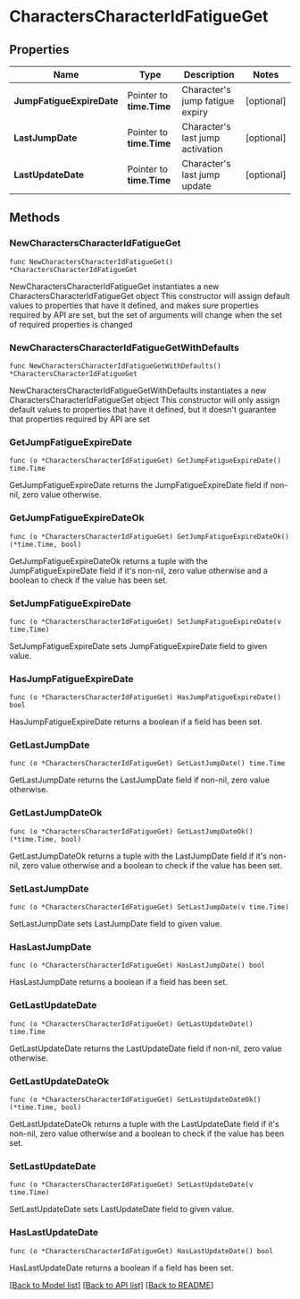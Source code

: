 # CharactersCharacterIdFatigueGet

## Properties

Name | Type | Description | Notes
------------ | ------------- | ------------- | -------------
**JumpFatigueExpireDate** | Pointer to **time.Time** | Character&#39;s jump fatigue expiry | [optional] 
**LastJumpDate** | Pointer to **time.Time** | Character&#39;s last jump activation | [optional] 
**LastUpdateDate** | Pointer to **time.Time** | Character&#39;s last jump update | [optional] 

## Methods

### NewCharactersCharacterIdFatigueGet

`func NewCharactersCharacterIdFatigueGet() *CharactersCharacterIdFatigueGet`

NewCharactersCharacterIdFatigueGet instantiates a new CharactersCharacterIdFatigueGet object
This constructor will assign default values to properties that have it defined,
and makes sure properties required by API are set, but the set of arguments
will change when the set of required properties is changed

### NewCharactersCharacterIdFatigueGetWithDefaults

`func NewCharactersCharacterIdFatigueGetWithDefaults() *CharactersCharacterIdFatigueGet`

NewCharactersCharacterIdFatigueGetWithDefaults instantiates a new CharactersCharacterIdFatigueGet object
This constructor will only assign default values to properties that have it defined,
but it doesn't guarantee that properties required by API are set

### GetJumpFatigueExpireDate

`func (o *CharactersCharacterIdFatigueGet) GetJumpFatigueExpireDate() time.Time`

GetJumpFatigueExpireDate returns the JumpFatigueExpireDate field if non-nil, zero value otherwise.

### GetJumpFatigueExpireDateOk

`func (o *CharactersCharacterIdFatigueGet) GetJumpFatigueExpireDateOk() (*time.Time, bool)`

GetJumpFatigueExpireDateOk returns a tuple with the JumpFatigueExpireDate field if it's non-nil, zero value otherwise
and a boolean to check if the value has been set.

### SetJumpFatigueExpireDate

`func (o *CharactersCharacterIdFatigueGet) SetJumpFatigueExpireDate(v time.Time)`

SetJumpFatigueExpireDate sets JumpFatigueExpireDate field to given value.

### HasJumpFatigueExpireDate

`func (o *CharactersCharacterIdFatigueGet) HasJumpFatigueExpireDate() bool`

HasJumpFatigueExpireDate returns a boolean if a field has been set.

### GetLastJumpDate

`func (o *CharactersCharacterIdFatigueGet) GetLastJumpDate() time.Time`

GetLastJumpDate returns the LastJumpDate field if non-nil, zero value otherwise.

### GetLastJumpDateOk

`func (o *CharactersCharacterIdFatigueGet) GetLastJumpDateOk() (*time.Time, bool)`

GetLastJumpDateOk returns a tuple with the LastJumpDate field if it's non-nil, zero value otherwise
and a boolean to check if the value has been set.

### SetLastJumpDate

`func (o *CharactersCharacterIdFatigueGet) SetLastJumpDate(v time.Time)`

SetLastJumpDate sets LastJumpDate field to given value.

### HasLastJumpDate

`func (o *CharactersCharacterIdFatigueGet) HasLastJumpDate() bool`

HasLastJumpDate returns a boolean if a field has been set.

### GetLastUpdateDate

`func (o *CharactersCharacterIdFatigueGet) GetLastUpdateDate() time.Time`

GetLastUpdateDate returns the LastUpdateDate field if non-nil, zero value otherwise.

### GetLastUpdateDateOk

`func (o *CharactersCharacterIdFatigueGet) GetLastUpdateDateOk() (*time.Time, bool)`

GetLastUpdateDateOk returns a tuple with the LastUpdateDate field if it's non-nil, zero value otherwise
and a boolean to check if the value has been set.

### SetLastUpdateDate

`func (o *CharactersCharacterIdFatigueGet) SetLastUpdateDate(v time.Time)`

SetLastUpdateDate sets LastUpdateDate field to given value.

### HasLastUpdateDate

`func (o *CharactersCharacterIdFatigueGet) HasLastUpdateDate() bool`

HasLastUpdateDate returns a boolean if a field has been set.


[[Back to Model list]](../README.md#documentation-for-models) [[Back to API list]](../README.md#documentation-for-api-endpoints) [[Back to README]](../README.md)


